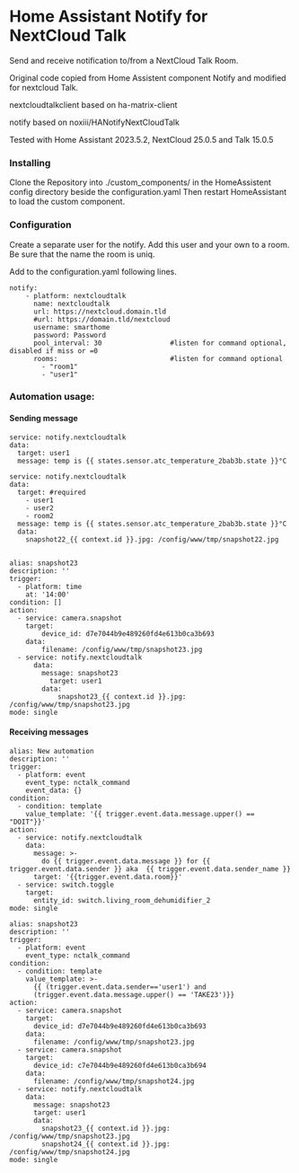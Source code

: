 # Home Assistant Notify for NextCloud Talk

Send and receive notification to/from a NextCloud Talk Room.

Original code copied from Home Assistent component Notify and modified for nextcloud Talk.

nextcloudtalkclient based on ha-matrix-client

notify based on noxiii/HANotifyNextCloudTalk

Tested with Home Assistant 2023.5.2, NextCloud 25.0.5 and Talk 15.0.5

### Installing

Clone the Repository into ./custom_components/ in the HomeAssistent config directory beside the configuration.yaml
Then restart HomeAssistant to load the custom component.

### Configuration

Create a separate user for the notify. Add this user and your own to a room. Be sure that the name the room is uniq.

Add to the configuration.yaml following lines.


```
notify:
    - platform: nextcloudtalk
      name: nextcloudtalk
      url: https://nextcloud.domain.tld
      #url: https://domain.tld/nextcloud
      username: smarthome 
      password: Password
      pool_interval: 30                 #listen for command optional, disabled if miss or =0
      rooms:                            #listen for command optional
        - "room1"
        - "user1"
```        
### Automation usage:

#### Sending message
```
service: notify.nextcloudtalk
data:
  target: user1
  message: temp is {{ states.sensor.atc_temperature_2bab3b.state }}°C
```  

```
service: notify.nextcloudtalk
data:
  target: #required
    - user1
    - user2
    - room2
  message: temp is {{ states.sensor.atc_temperature_2bab3b.state }}°C
  data:
    snapshot22_{{ context.id }}.jpg: /config/www/tmp/snapshot22.jpg
```  
```  

alias: snapshot23
description: ''
trigger:
  - platform: time
    at: '14:00'
condition: []
action:
  - service: camera.snapshot
    target:
        device_id: d7e7044b9e489260fd4e613b0ca3b693
    data:
        filename: /config/www/tmp/snapshot23.jpg
  - service: notify.nextcloudtalk
      data:
        message: snapshot23
          target: user1
        data:
            snapshot23_{{ context.id }}.jpg: /config/www/tmp/snapshot23.jpg
mode: single
```


#### Receiving messages  
```
alias: New automation
description: ''
trigger:
  - platform: event
    event_type: nctalk_command
    event_data: {}
condition:
  - condition: template
    value_template: '{{ trigger.event.data.message.upper() == "DOIT"}}'
action:
  - service: notify.nextcloudtalk
    data:
      message: >-
        do {{ trigger.event.data.message }} for {{ trigger.event.data.sender }} aka  {{ trigger.event.data.sender_name }}
      target: '{{trigger.event.data.room}}'
  - service: switch.toggle
    target:
      entity_id: switch.living_room_dehumidifier_2
mode: single

```

```
alias: snapshot23
description: ''
trigger:
  - platform: event
    event_type: nctalk_command
condition:
  - condition: template
    value_template: >-
      {{ (trigger.event.data.sender=='user1') and 
      (trigger.event.data.message.upper() == 'TAKE23')}}
action:
  - service: camera.snapshot
    target:
      device_id: d7e7044b9e489260fd4e613b0ca3b693
    data:
      filename: /config/www/tmp/snapshot23.jpg
  - service: camera.snapshot
    target:
      device_id: c7e7044b9e489260fd4e613b0ca3b694
    data:
      filename: /config/www/tmp/snapshot24.jpg
  - service: notify.nextcloudtalk
    data:
      message: snapshot23
      target: user1
      data:
        snapshot23_{{ context.id }}.jpg: /config/www/tmp/snapshot23.jpg
        snapshot24_{{ context.id }}.jpg: /config/www/tmp/snapshot24.jpg
mode: single
```

